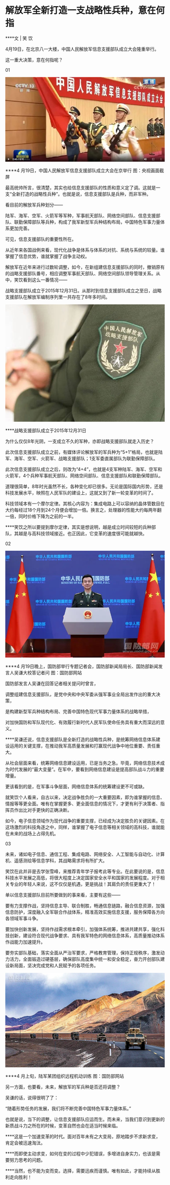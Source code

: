 # 解放军全新打造一支战略性兵种，意在何指

****文 | 笑 饮

4月19日，在北京八一大楼，中国人民解放军信息支援部队成立大会隆重举行。

这一重大决策，意在何指呢？

01

![8764a84694bc72bb7656e0002edb60e7.jpg](https://raw.githubusercontent.com/qqhsx/qqnews_image/main/2024/04/22/解放军全新打造一支战略性兵种，意在何指/8764a84694bc72bb7656e0002edb60e7.jpg)

****4 月19日，中国人民解放军信息支援部队成立大会在京举行 图：央视画面截屏

最高统帅所言，很清楚，其实也给信息支援部队的性质和意义定了调。这就是一支“全新打造的战略性兵种”。也就是说，信息支援部队是兵种，而非军种。

看目前的解放军兵种划分——

陆军、海军、空军、火箭军等军种，军事航天部队、网络空间部队、信息支援部队、联勤保障部队等兵种，构成了我军新型军兵种结构布局，中国特色军事力量体系更加完善。

可见，信息支援部队的重要性所在。

从近年来各国战例来看，现代化战争是体系与体系的对抗、系统与系统的较量。谁掌握了信息优势，谁就掌握了战争主动权。

解放军在近年来进行过数轮调整，如今，在新组建信息支援部队的同时，撤销原有的战略支援部队番号，相应调整军事航天部队、网络空间部队领导管理关系。从中，笑饮看到这么一番情况——

战略支援部队成立于2015年12月31日。从那时到信息支援部队成立之至日，战略支援部队在解放军编制序列里一共存在了8年多时间。

![0cbd93b5253d334761002deb992ea31a.jpg](https://raw.githubusercontent.com/qqhsx/qqnews_image/main/2024/04/22/解放军全新打造一支战略性兵种，意在何指/0cbd93b5253d334761002deb992ea31a.jpg)

****战略支援部队成立于2015年12月31日

为什么仅仅8年光阴，一支成立不久的军种，亦即战略支援部队就走入历史？

此次信息支援部队成立之前，有媒体评论解放军的军兵种为“5+1”格局，也就是陆军、海军、空军、火箭军、战略支援部队；1支军委直属部队为联勤保障部队。

此次信息支援部队成立之后，则改为“4+4”，也就是4支军种陆军、海军、空军和火箭军，4个兵种军事航天部队、网络空间部队、信息支援部队和联勤保障部队。

道理很简单，8年时光虽然不长，各种变化却已很多。无论是国际国内形势，还是科技发展水平，映照在人民军队的建设上，这就又到了新一轮变革的时间了。

科技领域本有一个摩尔定律。其核心内容为：集成电路上可以容纳的晶体管数目在大约每经过18个月到24个月便会增加一倍。换言之，处理器的性能大约每两年翻一倍，同时价格下降为之前的一半。

****笑饮之所以要提到摩尔定律，其实是想说明，越是成立时间较短的兵种部队，其越是与高科技领域接近。也正因此，它变革的速度很可能就越快。

02

![0c43a4e736e6019dbf34e6e28d40ad44.jpg](https://raw.githubusercontent.com/qqhsx/qqnews_image/main/2024/04/22/解放军全新打造一支战略性兵种，意在何指/0c43a4e736e6019dbf34e6e28d40ad44.jpg)

****4 月19日晚上，国防部举行专题记者会，国防部新闻局局长、国防部新闻发言人吴谦大校答记者问 图：国防部网站

国防部发言人吴谦在回答记者相关提问时曾言，

调整组建信息支援部队，是党中央和中央军委从强军事业全局出发作出的重大决策，

是构建新型军兵种结构布局、完善中国特色现代军事力量体系的战略举措，

对加快国防和军队现代化、有效履行新时代人民军队使命任务具有重大而深远的意义。

****吴谦还说，信息支援部队是全新打造的战略性兵种，是统筹网络信息体系建设运用的关键支撑，在推动我军高质量发展和打赢现代战争中地位重要、责任重大。

从社会层面来看，统筹网络信息建设运用，已是当务之急。毕竟，网络信息技术成为时代发展的“最大变量”。在军中，要看到网络信息建设是提高部队战斗力的重要增量。

更该看到的是，在军事斗争层面，网络信息体系的统筹建设更不可或缺。

就笑饮个人看来，自古以来，决定战争胜负的一大重要因素，即为谁掌握的信息、情报等等更全面。唯有在掌握更多、更全面信息的情况下，才更有利于决策者、指挥员作出比对手更快的正确决断。

如今，电子信息领域作为现代战争的重要支撑，已经成为决定胜负的关键因素。在这场激烈的科技角逐之中，同样，谁掌握了电子信息等相关领域的高科技，谁就能在未来的战场上占得先机。

03

未来，诸如电子信息、通信工程、集成电路、网络安全、人工智能与自动化、计算机、遥感测绘等信息学科，其战略需求将有所扩大。

笑饮在此并非是去学张雪峰，来推荐青年学子报考此等专业。在此要说的是，信息科技水平发展之高低，将很大程度上决定国家安全水平和国家的发展程度。对于相关专业的年轻人来说，这不仅仅是机遇，更是挑战！其肩负的责任更重大了！

单以信息支援部队目前所要做到的事来看，主要有这些——

要有力支撑作战，坚持信息主导、联合制胜，畅通信息链路，融合信息资源，加强信息防护，深度融入全军联合作战体系，精准高效实施信息支援，服务保障各方向各领域军事斗争。

要加快创新发展，坚持作战需求根本牵引，加强体系统筹，推进共建共享，强化科技创新，建设符合现代战争要求、具有我军特色的网络信息体系，高质量推动体系作战能力加速提升。

要夯实部队基础，落实全面从严治军要求，严格教育管理，保持正规秩序，激发动力活力，全面锻造过硬基层，确保部队高度集中统一和安全稳定，奋力开创部队建设新局面，坚决完成党和人民赋予的各项任务。

![7a8c50263e1a2d55ca18d7cbec52025b.jpg](https://raw.githubusercontent.com/qqhsx/qqnews_image/main/2024/04/22/解放军全新打造一支战略性兵种，意在何指/7a8c50263e1a2d55ca18d7cbec52025b.jpg)

****4 月上旬，陆军某团组织远程机动训练 图：国防部网站

另一方面，也要看，未来，解放军的军兵种是否还将调整？

吴谦的话，说得很明了了：

“随着形势任务的发展，我们将不断完善中国特色军事力量体系。”

也就是说，当下的调整，让信息支援部队应运而生。而未来，当我们意识到更新的新质战斗力之所在的时候，变革自然也会在适当时候来临。

****这是一个加速变革的时代。面对百年未有之大变局，原地踏步不求新求变，肯定会被迅速淘汰。

****而即使主动求变，如何在变的过程中少犯错误，多增进自身实力，也该是需要努力思考的问题。

****当然，也不能为变而变。选择，需要迅疾而谨慎。唯有如此，才能持续从胜利走向胜利！


